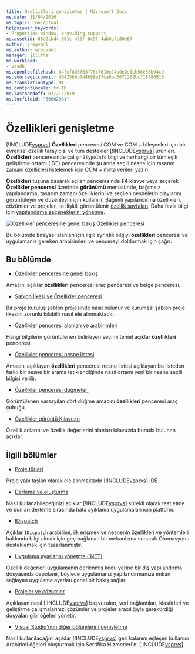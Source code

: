 ```yaml
---
title: Özellikleri genişletme | Microsoft Docs
ms.date: 11/04/2016
ms.topic: conceptual
helpviewer_keywords:
- Properties window, providing support
ms.assetid: 68e2cbd4-861c-453f-8c9f-4ab6afc80e67
author: gregvanl
ms.author: gregvanl
manager: jillfra
ms.workload:
- vssdk
ms.openlocfilehash: 84fef8d0f63f76c7810c94ade2e1eb58e55b94cd
ms.sourcegitcommit: d0425b6b7d4b99e17ca6ac0671282bc718f80910
ms.translationtype: MT
ms.contentlocale: tr-TR
ms.lasthandoff: 02/21/2019
ms.locfileid: "56602981"
---
```

# <a name="extend-properties"></a>Özellikleri genişletme
[!INCLUDE[vsprvs](../../code-quality/includes/vsprvs_md.md)] **Özellikleri** penceresi COM ve COM + bileşenleri için bir evrensel özellik tarayıcısı ve tüm destekler [!INCLUDE[vsprvs](../../code-quality/includes/vsprvs_md.md)] ürünleri. **Özellikleri** penceresinde çalışır `ITypeInfo` bilgi ve herhangi bir tümleşik geliştirme ortamı (IDE) penceresinde şu anda seçili nesne için tasarım zamanı özellikleri listelemek için COM + meta verileri yazın.

 **Özellikleri** tuşuna basarak açılan penceresinde **F4** klavye veya seçerek **Özellikler penceresi** üzerinde **görünümü** menüsünde, bağımsız yapılandırma, tasarım zamanı özelliklerini ve seçilen nesnelerin olaylarını görüntüleyin ve düzenleyin için kullanılır. Bağımlı yapılandırma özellikleri, çözümler ve projeler, ile ilişkili görüntülenir [özellik sayfaları](../../extensibility/internals/property-pages.md). Daha fazla bilgi için [yapılandırma seçeneklerini yönetme](../../extensibility/internals/managing-configuration-options.md).

 ![Özellikler penceresine genel bakış](../../extensibility/internals/media/vspropertieswindow.png "vsPropertiesWindow") Özellikler penceresi

 Bu bölümde bireysel alanları için ilgili ayrıntılı bilgiyi **özellikleri** penceresi ve uygulamanız gereken arabirimleri ve pencereyi doldurmak için çağrı.

## <a name="in-this-section"></a>Bu bölümde
- [Özellikler penceresine genel bakış](../../extensibility/internals/properties-window-overview.md)

 Amacını açıklar **özellikleri** penceresi araç penceresi ve belge penceresi.

- [Şablon İlkesi ve Özellikler penceresi](../../extensibility/internals/template-policy-and-the-properties-window.md)

 Bir proje kuruluş şablon projesinde nasıl bulunur ve kurumsal şablon proje ilkesini zorunlu kılabilir nasıl ele alınmaktadır.

- [Özellikler penceresi alanları ve arabirimleri](../../extensibility/internals/properties-window-fields-and-interfaces.md)

 Hangi bilgilerin görüntülenen belirleyen seçimi temel açıklar **özellikleri** penceresi.

- [Özellikler penceresi nesne listesi](../../extensibility/internals/properties-window-object-list.md)

 Amacını açıklayan **özellikleri** penceresi nesne listesi açıklayan bu listeden farklı bir nesne bir arama tetiklendiğinde nasıl ortamı yeni bir nesne seçili bilgisi verilir.

- [Özellikler penceresi düğmeleri](../../extensibility/internals/properties-window-buttons.md)

 Görüntülenen varsayılan dört düğme amacını **özellikleri** penceresi araç çubuğu.

- [Özellikler görüntü Kılavuzu](../../extensibility/internals/properties-display-grid.md)

 Özellik adlarını ve özellik değerlerini alanları kılavuzda burada bulunan açıklar.

## <a name="related-sections"></a>İlgili bölümler
- [Proje türleri](../../extensibility/internals/project-types.md)

 Proje yapı taşları olarak ele alınmaktadır [!INCLUDE[vsprvs](../../code-quality/includes/vsprvs_md.md)] IDE.

- [Derleme ve oluşturma](../../ide/compiling-and-building-in-visual-studio.md)

 Nasıl kullanabileceğinizi açıklar [!INCLUDE[vsprvs](../../code-quality/includes/vsprvs_md.md)] sürekli olarak test etme ve bunları derleme sırasında hata ayıklama uygulamaları için platform.

- [IDispatch](/previous-versions/windows/desktop/api/oaidl/nn-oaidl-idispatch)

 Açıklar `IDispatch` arabirimi, ilk erişmek ve nesnenin özellikleri ve yöntemleri hakkında bilgi almak için geç bağlanan bir mekanizma sunarak Otomasyonu desteklemek için tasarlanmıştır.

- [Uygulama ayarlarını yönetme (.NET)](../../ide/managing-application-settings-dotnet.md)

 Özellik değerleri uygulamanın derlenmiş kodu yerine bir dış yapılandırma dosyasında depolanır, böylece uygulamanız yapılandırmanıza imkan sağlayan uygulama ayarları genel bir bakış sağlar.

- [Projeler ve çözümler](../../ide/solutions-and-projects-in-visual-studio.md)

 Açıklayan nasıl [!INCLUDE[vsprvs](../../code-quality/includes/vsprvs_md.md)] başvuruları, veri bağlantıları, klasörleri ve geliştirme çalışmalarınızı çözümler ve projeler aracılığıyla gerektirdiği dosyaları gibi öğeleri yönetir.

- [Visual Studio'nun diğer bölümlerini genişletme](../../extensibility/extending-other-parts-of-visual-studio.md)

 Nasıl kullanılacağını açıklar [!INCLUDE[vsprvs](../../code-quality/includes/vsprvs_md.md)] geri kalanını eşleşen kullanıcı Arabirimi öğeleri oluşturmak için Sertifika Hizmetleri'ni [!INCLUDE[vsprvs](../../code-quality/includes/vsprvs_md.md)].